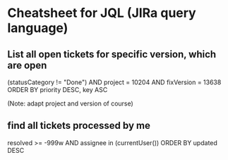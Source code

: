 # Cheatsheet for JQL (JIRa query language)

## List all open tickets for specific version, which are open
(statusCategory != "Done")  AND project = 10204 AND fixVersion = 13638 ORDER BY priority DESC, key ASC

(Note: adapt project and version of course)

## find all tickets processed by me
resolved >= -999w AND assignee in (currentUser()) ORDER BY updated DESC
